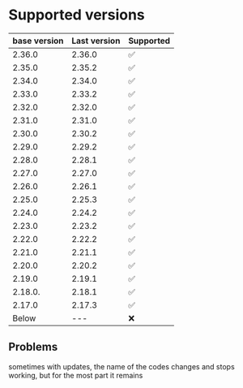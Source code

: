 # Supported versions

| base version | Last version | Supported          |
| ------------ | ------------ | ------------------ |
| 2.36.0       | 2.36.0       | :white_check_mark: |
| 2.35.0       | 2.35.2       | :white_check_mark: |
| 2.34.0       | 2.34.0       | :white_check_mark: |
| 2.33.0       | 2.33.2       | :white_check_mark: |
| 2.32.0       | 2.32.0       | :white_check_mark: |
| 2.31.0       | 2.31.0       | :white_check_mark: |
| 2.30.0       | 2.30.2       | :white_check_mark: |
| 2.29.0       | 2.29.2       | :white_check_mark: |
| 2.28.0       | 2.28.1       | :white_check_mark: |
| 2.27.0       | 2.27.0       | :white_check_mark: |
| 2.26.0       | 2.26.1       | :white_check_mark: |
| 2.25.0       | 2.25.3       | :white_check_mark: |
| 2.24.0       | 2.24.2       | :white_check_mark: |
| 2.23.0       | 2.23.2       | :white_check_mark: |
| 2.22.0       | 2.22.2       | :white_check_mark: |
| 2.21.0       | 2.21.1       | :white_check_mark: |
| 2.20.0       | 2.20.2       | :white_check_mark: |
| 2.19.0       | 2.19.1       | :white_check_mark: |
| 2.18.0.      | 2.18.1       | :white_check_mark: |
| 2.17.0       | 2.17.3       | :white_check_mark: |
| Below        | ---          | :x:                |

## Problems

sometimes with updates, the name of the codes changes and stops working, but for the most part it remains
